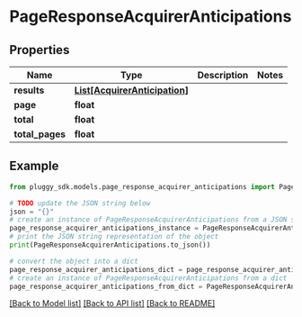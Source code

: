 # PageResponseAcquirerAnticipations



## Properties

Name | Type | Description | Notes
------------ | ------------- | ------------- | -------------
**results** | [**List[AcquirerAnticipation]**](AcquirerAnticipation.md) |  | 
**page** | **float** |  | 
**total** | **float** |  | 
**total_pages** | **float** |  | 

## Example

```python
from pluggy_sdk.models.page_response_acquirer_anticipations import PageResponseAcquirerAnticipations

# TODO update the JSON string below
json = "{}"
# create an instance of PageResponseAcquirerAnticipations from a JSON string
page_response_acquirer_anticipations_instance = PageResponseAcquirerAnticipations.from_json(json)
# print the JSON string representation of the object
print(PageResponseAcquirerAnticipations.to_json())

# convert the object into a dict
page_response_acquirer_anticipations_dict = page_response_acquirer_anticipations_instance.to_dict()
# create an instance of PageResponseAcquirerAnticipations from a dict
page_response_acquirer_anticipations_from_dict = PageResponseAcquirerAnticipations.from_dict(page_response_acquirer_anticipations_dict)
```
[[Back to Model list]](../README.md#documentation-for-models) [[Back to API list]](../README.md#documentation-for-api-endpoints) [[Back to README]](../README.md)


